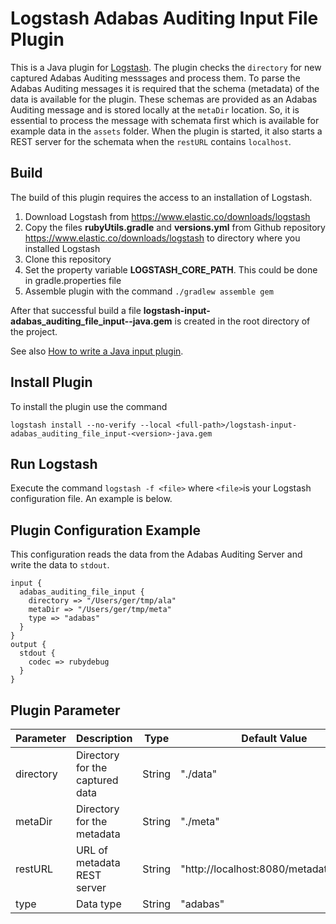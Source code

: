 # Logstash Adabas Auditing Input File Plugin

This is a Java plugin for [Logstash](https://github.com/elastic/logstash). The plugin checks the `directory` for new captured Adabas Auditing messsages and process them.
To parse the Adabas Auditing messages it is required that the schema (metadata) of the data is available for the plugin. These schemas are provided as an Adabas Auditing message
and is stored locally at the `metaDir` location. So, it is essential to process the message with schemata first which is available for example data in the `assets` folder. 
When the plugin is started, it also starts a REST server for the schemata when the `restURL` contains `localhost`. 

## Build
The build of this plugin requires the access to an installation of Logstash.

1. Download Logstash from https://www.elastic.co/downloads/logstash
2. Copy the files **rubyUtils.gradle** and **versions.yml** from Github repository https://www.elastic.co/downloads/logstash to directory where you installed Logstash
3. Clone this repository
4. Set the property variable **LOGSTASH_CORE_PATH**. This could be done in gradle.properties file
5. Assemble plugin with the command `./gradlew assemble gem`

After that successful build a file **logstash-input-adabas_auditing_file_input-<version>-java.gem** is created in the root directory of the project.

See also [How to write a Java input plugin](https://www.elastic.co/guide/en/logstash/current/java-input-plugin.html).

## Install Plugin
To install the plugin use the command 
```
logstash install --no-verify --local <full-path>/logstash-input-adabas_auditing_file_input-<version>-java.gem
```

## Run Logstash
Execute the command `logstash -f <file>` where `<file>`is your Logstash configuration file. An example is below.

## Plugin Configuration Example
This configuration reads the data from the Adabas Auditing Server and write the data to `stdout`.

```
input {
  adabas_auditing_file_input { 
    directory => "/Users/ger/tmp/ala"
    metaDir => "/Users/ger/tmp/meta"
    type => "adabas"
  }
}
output {
  stdout { 
    codec => rubydebug
  }
}
```

## Plugin Parameter
| Parameter     | Description                     | Type   | Default Value                         |
| --------------| ------------------------------- | ------ | ------------------------------------- |
| directory     | Directory for the captured data | String | "./data"                              |
| metaDir       | Directory for the metadata      | String | "./meta"                              |
| restURL       | URL of metadata REST server     | String | "http://localhost:8080/metadata/JSON" |
| type          | Data type                       | String | "adabas"                              |

